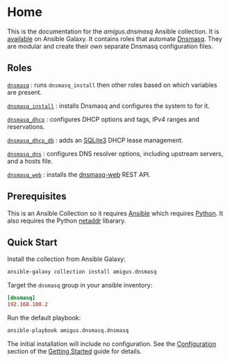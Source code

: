 # Home

This is the documentation for the _amigus.dnsmasq_ Ansible collection.
It is [available](https://galaxy.ansible.com/ui/repo/published/amigus/dnsmasq/)
on Ansible Galaxy.
It contains roles that automate [Dnsmasq](https://dnsmasq.org/doc.html).
They are modular and create their own separate Dnsmasq configuration files.

## Roles

[`dnsmasq`](roles/dnsmasq.md)
:   runs `dnsmasq_install` then other roles based on which variables are present.

[`dnsmasq_install`](roles/dnsmasq_install.md)
:   installs Dnsmasq and configures the system to for it.

[`dnsmasq_dhcp`](roles/dnsmasq_dhcp.md)
:   configures DHCP options and tags, IPv4 ranges and reservations.

[`dnsmasq_dhcp_db`](roles/dnsmasq_dhcp_db.md)
:   adds an [SQLite3](https://sqlite.org/) DHCP lease management.

[`dnsmasq_dns`](roles/dnsmasq_dns.md)
:   configures DNS resolver options, including upstream servers, and a hosts file.

[`dnsmasq_web`](roles/dnsmasq_web.md)
:   installs the [dnsmasq-web](https://github.com/amigus/dnsmasq-web) REST API.

## Prerequisites

This is an Ansible Collection so it requires [Ansible](https://www.ansible.com)
which requires [Python](https://www.python.org).
It also requires the Python [netaddr](https://pypi.org/project/netaddr/) libarary.

## Quick Start

Install the collection from Ansible Galaxy:

```bash
ansible-galaxy collection install amigus.dnsmasq
```

Target the `dnsmasq` group in your ansible inventory:

```ini {title=/etc/ansible/hosts}
[dnsmasq]
192.168.100.2
```

Run the default playbook:

```bash
ansible-playbook amigus.dnsmasq.dnsmasq
```

The initial installation will include no configuration.
See the [Configuration](getting-started.md#configuration)
section of the [Getting Started](getting-started.md)
guide for details.

